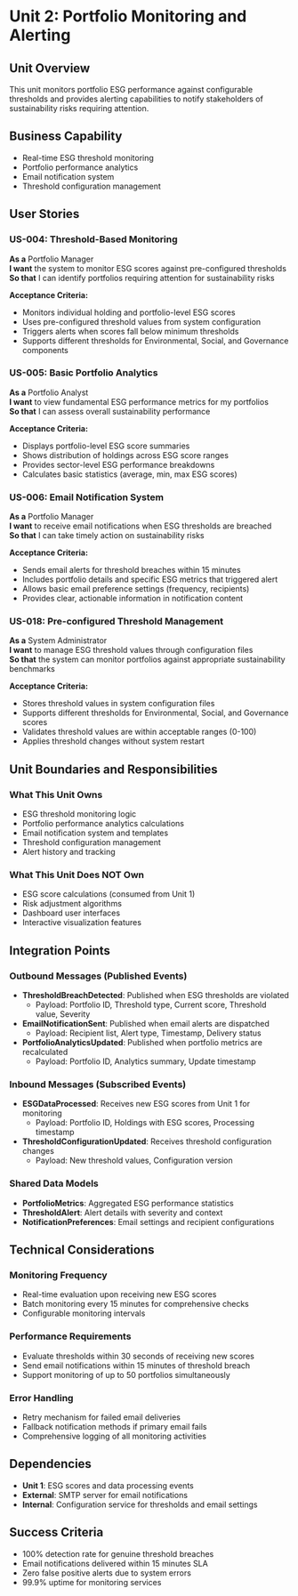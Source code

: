 # Unit 2: Portfolio Monitoring and Alerting

## Unit Overview
This unit monitors portfolio ESG performance against configurable thresholds and provides alerting capabilities to notify stakeholders of sustainability risks requiring attention.

## Business Capability
- Real-time ESG threshold monitoring
- Portfolio performance analytics
- Email notification system
- Threshold configuration management

## User Stories

### US-004: Threshold-Based Monitoring
**As a** Portfolio Manager  
**I want** the system to monitor ESG scores against pre-configured thresholds  
**So that** I can identify portfolios requiring attention for sustainability risks

**Acceptance Criteria:**
- Monitors individual holding and portfolio-level ESG scores
- Uses pre-configured threshold values from system configuration
- Triggers alerts when scores fall below minimum thresholds
- Supports different thresholds for Environmental, Social, and Governance components

### US-005: Basic Portfolio Analytics
**As a** Portfolio Analyst  
**I want** to view fundamental ESG performance metrics for my portfolios  
**So that** I can assess overall sustainability performance

**Acceptance Criteria:**
- Displays portfolio-level ESG score summaries
- Shows distribution of holdings across ESG score ranges
- Provides sector-level ESG performance breakdowns
- Calculates basic statistics (average, min, max ESG scores)

### US-006: Email Notification System
**As a** Portfolio Manager  
**I want** to receive email notifications when ESG thresholds are breached  
**So that** I can take timely action on sustainability risks

**Acceptance Criteria:**
- Sends email alerts for threshold breaches within 15 minutes
- Includes portfolio details and specific ESG metrics that triggered alert
- Allows basic email preference settings (frequency, recipients)
- Provides clear, actionable information in notification content

### US-018: Pre-configured Threshold Management
**As a** System Administrator  
**I want** to manage ESG threshold values through configuration files  
**So that** the system can monitor portfolios against appropriate sustainability benchmarks

**Acceptance Criteria:**
- Stores threshold values in system configuration files
- Supports different thresholds for Environmental, Social, and Governance scores
- Validates threshold values are within acceptable ranges (0-100)
- Applies threshold changes without system restart

## Unit Boundaries and Responsibilities

### What This Unit Owns
- ESG threshold monitoring logic
- Portfolio performance analytics calculations
- Email notification system and templates
- Threshold configuration management
- Alert history and tracking

### What This Unit Does NOT Own
- ESG score calculations (consumed from Unit 1)
- Risk adjustment algorithms
- Dashboard user interfaces
- Interactive visualization features

## Integration Points

### Outbound Messages (Published Events)
- **ThresholdBreachDetected**: Published when ESG thresholds are violated
  - Payload: Portfolio ID, Threshold type, Current score, Threshold value, Severity
- **EmailNotificationSent**: Published when email alerts are dispatched
  - Payload: Recipient list, Alert type, Timestamp, Delivery status
- **PortfolioAnalyticsUpdated**: Published when portfolio metrics are recalculated
  - Payload: Portfolio ID, Analytics summary, Update timestamp

### Inbound Messages (Subscribed Events)
- **ESGDataProcessed**: Receives new ESG scores from Unit 1 for monitoring
  - Payload: Portfolio ID, Holdings with ESG scores, Processing timestamp
- **ThresholdConfigurationUpdated**: Receives threshold configuration changes
  - Payload: New threshold values, Configuration version

### Shared Data Models
- **PortfolioMetrics**: Aggregated ESG performance statistics
- **ThresholdAlert**: Alert details with severity and context
- **NotificationPreferences**: Email settings and recipient configurations

## Technical Considerations

### Monitoring Frequency
- Real-time evaluation upon receiving new ESG scores
- Batch monitoring every 15 minutes for comprehensive checks
- Configurable monitoring intervals

### Performance Requirements
- Evaluate thresholds within 30 seconds of receiving new scores
- Send email notifications within 15 minutes of threshold breach
- Support monitoring of up to 50 portfolios simultaneously

### Error Handling
- Retry mechanism for failed email deliveries
- Fallback notification methods if primary email fails
- Comprehensive logging of all monitoring activities

## Dependencies
- **Unit 1**: ESG scores and data processing events
- **External**: SMTP server for email notifications
- **Internal**: Configuration service for thresholds and email settings

## Success Criteria
- 100% detection rate for genuine threshold breaches
- Email notifications delivered within 15 minutes SLA
- Zero false positive alerts due to system errors
- 99.9% uptime for monitoring services